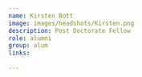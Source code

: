 ```yaml
---
name: Kirsten Bott
image: images/headshots/Kirsten.png
description: Post Doctorate Fellow
role: alumni
group: alum
links:
  
---
```


